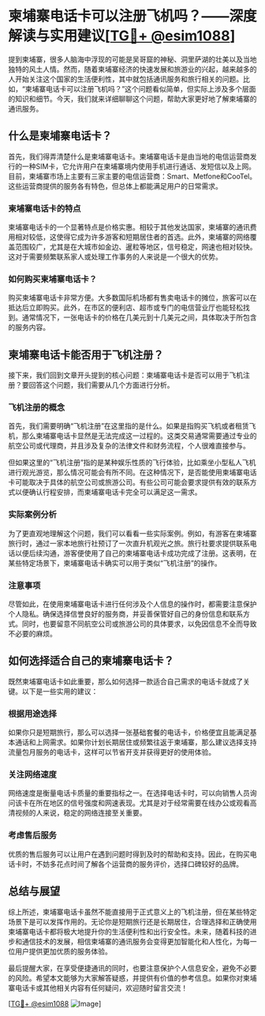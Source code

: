 # 柬埔寨电话卡可以注册飞机吗？——深度解读与实用建议[[TG💪+ @esim1088](https://t.me/s/esim1088)]

提到柬埔寨，很多人脑海中浮现的可能是吴哥窟的神秘、洞里萨湖的壮美以及当地独特的风土人情。然而，随着柬埔寨经济的快速发展和旅游业的兴起，越来越多的人开始关注这个国家的生活便利性，其中就包括通讯服务和旅行相关的问题。比如，“柬埔寨电话卡可以注册飞机吗？”这个问题看似简单，但实际上涉及多个层面的知识和细节。今天，我们就来详细聊聊这个问题，帮助大家更好地了解柬埔寨的通讯服务。

## 什么是柬埔寨电话卡？

首先，我们得弄清楚什么是柬埔寨电话卡。柬埔寨电话卡是由当地的电信运营商发行的一种SIM卡，它允许用户在柬埔寨境内使用手机进行通话、发短信以及上网。目前，柬埔寨市场上主要有三家主要的电信运营商：Smart、Metfone和CooTel。这些运营商提供的服务各有特色，但总体上都能满足用户的日常需求。

### 柬埔寨电话卡的特点

柬埔寨电话卡的一个显著特点是价格实惠。相较于其他发达国家，柬埔寨的通讯费用相对较低，这使得它成为许多游客和短期居住者的首选。此外，柬埔寨的网络覆盖范围较广，尤其是在大城市如金边、暹粒等地区，信号稳定，网速也相对较快。这对于需要频繁联系家人或处理工作事务的人来说是一个很大的优势。

### 如何购买柬埔寨电话卡？

购买柬埔寨电话卡非常方便。大多数国际机场都有售卖电话卡的摊位，旅客可以在抵达后立即购买。此外，在市区的便利店、超市或专门的电信营业厅也能轻松找到。通常情况下，一张电话卡的价格在几美元到十几美元之间，具体取决于所包含的服务内容。

## 柬埔寨电话卡能否用于飞机注册？

接下来，我们回到文章开头提到的核心问题：柬埔寨电话卡是否可以用于飞机注册？要回答这个问题，我们需要从几个方面进行分析。

### 飞机注册的概念

首先，我们需要明确“飞机注册”在这里指的是什么。如果是指购买飞机或者租赁飞机，那么柬埔寨电话卡显然是无法完成这一过程的。这类交易通常需要通过专业的航空公司或代理商，并且涉及复杂的法律文件和财务流程，个人很难直接参与。

但如果这里的“飞机注册”指的是某种娱乐性质的飞行体验，比如乘坐小型私人飞机进行观光游览，那么情况可能会有所不同。在这种情况下，是否能使用柬埔寨电话卡可能取决于具体的航空公司或旅游公司。有些公司可能会要求提供有效的联系方式以便确认行程安排，而柬埔寨电话卡完全可以满足这一需求。

### 实际案例分析

为了更直观地理解这个问题，我们可以看看一些实际案例。例如，有游客在柬埔寨旅行时，通过一家本地旅行社预订了一次直升机观光之旅。旅行社要求提供联系电话以便后续沟通，游客便使用了自己的柬埔寨电话卡成功完成了注册。这表明，在某些特定场景下，柬埔寨电话卡确实可以用于类似“飞机注册”的操作。

### 注意事项

尽管如此，在使用柬埔寨电话卡进行任何涉及个人信息的操作时，都需要注意保护个人隐私。确保选择信誉良好的服务商，并妥善保管好自己的身份信息和联系方式。同时，也要留意不同航空公司或旅游公司的具体要求，以免因信息不全而导致不必要的麻烦。

## 如何选择适合自己的柬埔寨电话卡？

既然柬埔寨电话卡如此重要，那么如何选择一款适合自己需求的电话卡就成了关键。以下是一些实用的建议：

### 根据用途选择

如果你只是短期旅行，那么可以选择一张基础套餐的电话卡，价格便宜且能满足基本通话和上网需求。如果你计划长期居住或频繁往返于柬埔寨，那么建议选择支持流量包月服务的电话卡，这样可以节省开支并获得更好的使用体验。

### 关注网络速度

网络速度是衡量电话卡质量的重要指标之一。在选择电话卡时，可以向销售人员询问该卡在所在地区的信号强度和网速表现。尤其是对于经常需要在线办公或观看高清视频的人来说，稳定的网络连接至关重要。

### 考虑售后服务

优质的售后服务可以让用户在遇到问题时得到及时的帮助和支持。因此，在购买电话卡时，不妨多花点时间了解各个运营商的服务评价，选择口碑较好的品牌。

## 总结与展望

综上所述，柬埔寨电话卡虽然不能直接用于正式意义上的飞机注册，但在某些特定场景下是可以发挥作用的。无论你是短期旅行还是长期居住，合理选择和正确使用柬埔寨电话卡都将极大地提升你的生活便利性和出行安全性。未来，随着科技的进步和通信技术的发展，相信柬埔寨的通讯服务会变得更加智能化和人性化，为每一位用户提供更加优质的服务体验。

最后提醒大家，在享受便捷通讯的同时，也要注意保护个人信息安全，避免不必要的风险。希望本文能够为大家解答疑惑，并提供有价值的参考信息。如果你对柬埔寨电话卡或其他相关内容有任何疑问，欢迎随时留言交流！

[[TG💪+ @esim1088](https://t.me/s/esim1088) ![Image](https://i.postimg.cc/4NQfJmqS/Snipaste-2025-05-13-00-14-12.png)]